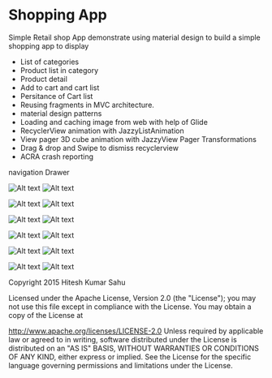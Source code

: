 # Shopping App 
Simple Retail shop App demonstrate using material design to build a simple shopping app to display
- List of categories
- Product list in category
- Product detail
- Add to cart and cart list
- Persitance of Cart list
- Reusing fragments in MVC architecture.
- material design patterns 
- Loading and caching image from web with help of Glide
- RecyclerView animation with JazzyListAnimation
- View pager 3D cube animation with JazzyView Pager Transformations
- Drag & drop and Swipe to dismiss recyclerview 
- ACRA crash reporting

navigation Drawer

![Alt text](https://github.com/hiteshsahu/ECommerce-App-Android-/blob/master/Art/nav_drawer.png "Nav")
  ![Alt text](https://github.com/hiteshsahu/ECommerce-App-Android-/blob/master/Art/persistance_storage_onrelaunch.png "Nav")

![Alt text](https://github.com/hiteshsahu/ECommerce-App-Android-/blob/master/Art/home_screen.png "Home")
  ![Alt text](https://github.com/hiteshsahu/ECommerce-App-Android-/blob/master/Art/product_category.png "Products")

![Alt text](https://github.com/hiteshsahu/ECommerce-App-Android-/blob/master/Art/collapsable_header_category.png "Products list")
  ![Alt text](https://github.com/hiteshsahu/ECommerce-App-Android-/blob/master/Art/product_detail_from_cart.png "Products detail")

![Alt text](https://github.com/hiteshsahu/ECommerce-App-Android-/blob/master/Art/checkout_screen_visble_amount.png "Checkout list")
 ![Alt text](https://github.com/hiteshsahu/ECommerce-App-Android-/blob/master/Art/empty_cart.png "Empty cart")

![Alt text](https://github.com/hiteshsahu/ECommerce-App-Android-/blob/master/Art/visivle_total_amount.png "Collapse cart")
  ![Alt text](https://github.com/hiteshsahu/ECommerce-App-Android-/blob/master/Art/visivle_total_amount_from_product_detail.png "Collapsable cart")
  
![Alt text](https://github.com/hiteshsahu/ECommerce-App-Android-/blob/master/Art/product_detail.png "Collapse cart")
  ![Alt text](https://github.com/hiteshsahu/ECommerce-App-Android-/blob/master/Art/product_detail_suggestions.png "Collapsable cart")

Copyright 2015 Hitesh Kumar Sahu

Licensed under the Apache License, Version 2.0 (the "License"); you may not use this file except in compliance with the License. You may obtain a copy of the License at

http://www.apache.org/licenses/LICENSE-2.0
Unless required by applicable law or agreed to in writing, software distributed under the License is distributed on an "AS IS" BASIS, WITHOUT WARRANTIES OR CONDITIONS OF ANY KIND, either express or implied. See the License for the specific language governing permissions and limitations under the License.







